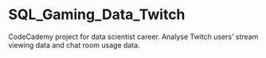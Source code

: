# SQL_Gaming_Data_Twitch
 CodeCademy project for data scientist career. Analyse Twitch users’ stream viewing data and chat room usage data.
